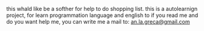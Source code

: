 this whald like be a softher for help to do shopping list.
this is a autolearnign project, for learn programmation language and  english to
if you  read me  and do  you  want help me, you can write me a mail to:
an.la.greca@gmail.com

